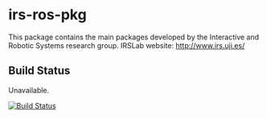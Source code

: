 irs-ros-pkg
=====================

This package contains the main packages developed by the Interactive and
Robotic Systems research group. IRSLab website: http://www.irs.uji.es/


## Build Status

Unavailable.

[![Build Status](https://travis-ci.org/uji-ros-pkg/underwater_simulation.png?branch=hydro-devel)](https://travis-ci.org/uji-ros-pkg/underwater_simulation)

